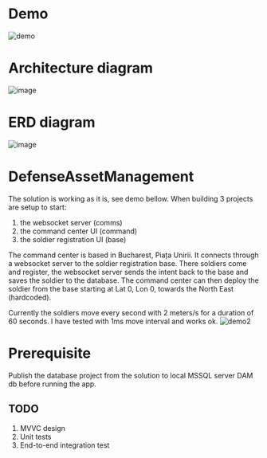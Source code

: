 # Demo

![demo](https://github.com/user-attachments/assets/34ee4254-b389-4906-b3f0-c994a94d5717)

# Architecture diagram

![image](https://github.com/user-attachments/assets/e5e03582-56c9-46b5-8822-5b6cd11e1912)

# ERD diagram

![image](https://github.com/user-attachments/assets/8c4d3844-8584-4fc3-8de0-a01c0f63dc67)

# DefenseAssetManagement

The solution is working as it is, see demo bellow. When building 3 projects are setup to start:

1. the websocket server (comms)
2. the command center UI (command)
3. the soldier registration UI (base)

The command center is based in Bucharest, Piața Unirii. It connects through a websocket server to the soldier registration base. There soldiers come and register, the websocket server sends the intent back to the base and saves the soldier to the database. The command center can then deploy the soldier from the base starting at Lat 0, Lon 0, towards the North East (hardcoded). 

Currently the soldiers move every second with 2 meters/s for a duration of 60 seconds. I have tested with 1ms move interval and works ok.
![demo2](https://github.com/user-attachments/assets/f7294463-9b89-4d39-aebe-c6a38d50dff4)

# Prerequisite

Publish the database project from the solution to local MSSQL server DAM db before running the app.

## TODO

1. MVVC design
2. Unit tests
3. End-to-end integration test
